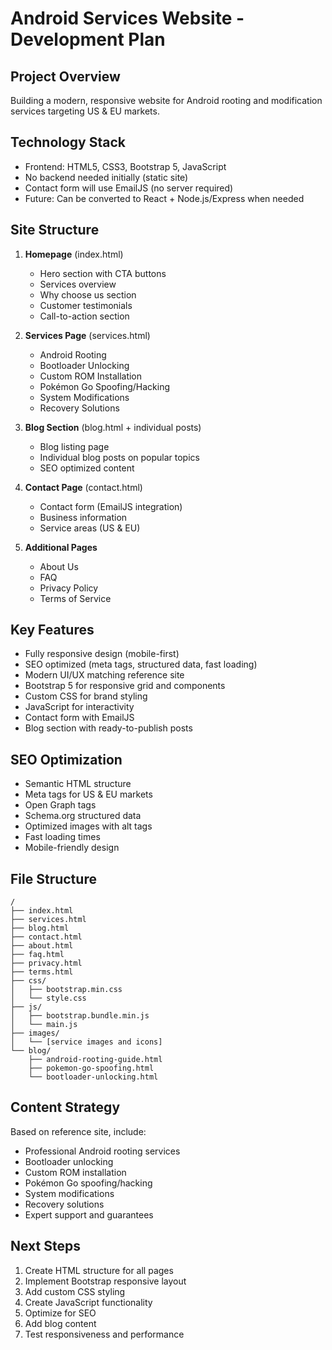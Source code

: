 # Android Services Website - Development Plan

## Project Overview
Building a modern, responsive website for Android rooting and modification services targeting US & EU markets.

## Technology Stack
- Frontend: HTML5, CSS3, Bootstrap 5, JavaScript
- No backend needed initially (static site)
- Contact form will use EmailJS (no server required)
- Future: Can be converted to React + Node.js/Express when needed

## Site Structure
1. **Homepage** (index.html)
   - Hero section with CTA buttons
   - Services overview
   - Why choose us section
   - Customer testimonials
   - Call-to-action section

2. **Services Page** (services.html)
   - Android Rooting
   - Bootloader Unlocking
   - Custom ROM Installation
   - Pokémon Go Spoofing/Hacking
   - System Modifications
   - Recovery Solutions

3. **Blog Section** (blog.html + individual posts)
   - Blog listing page
   - Individual blog posts on popular topics
   - SEO optimized content

4. **Contact Page** (contact.html)
   - Contact form (EmailJS integration)
   - Business information
   - Service areas (US & EU)

5. **Additional Pages**
   - About Us
   - FAQ
   - Privacy Policy
   - Terms of Service

## Key Features
- Fully responsive design (mobile-first)
- SEO optimized (meta tags, structured data, fast loading)
- Modern UI/UX matching reference site
- Bootstrap 5 for responsive grid and components
- Custom CSS for brand styling
- JavaScript for interactivity
- Contact form with EmailJS
- Blog section with ready-to-publish posts

## SEO Optimization
- Semantic HTML structure
- Meta tags for US & EU markets
- Open Graph tags
- Schema.org structured data
- Optimized images with alt tags
- Fast loading times
- Mobile-friendly design

## File Structure
```
/
├── index.html
├── services.html
├── blog.html
├── contact.html
├── about.html
├── faq.html
├── privacy.html
├── terms.html
├── css/
│   ├── bootstrap.min.css
│   └── style.css
├── js/
│   ├── bootstrap.bundle.min.js
│   └── main.js
├── images/
│   └── [service images and icons]
└── blog/
    ├── android-rooting-guide.html
    ├── pokemon-go-spoofing.html
    └── bootloader-unlocking.html
```

## Content Strategy
Based on reference site, include:
- Professional Android rooting services
- Bootloader unlocking
- Custom ROM installation
- Pokémon Go spoofing/hacking
- System modifications
- Recovery solutions
- Expert support and guarantees

## Next Steps
1. Create HTML structure for all pages
2. Implement Bootstrap responsive layout
3. Add custom CSS styling
4. Create JavaScript functionality
5. Optimize for SEO
6. Add blog content
7. Test responsiveness and performance
